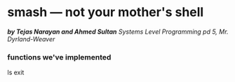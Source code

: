 # smash — not your mother's shell

__*by Tejas Narayan and Ahmed Sultan*__
*Systems Level Programming pd 5, Mr. Dyrland-Weaver*

### functions we've implemented
ls
exit
